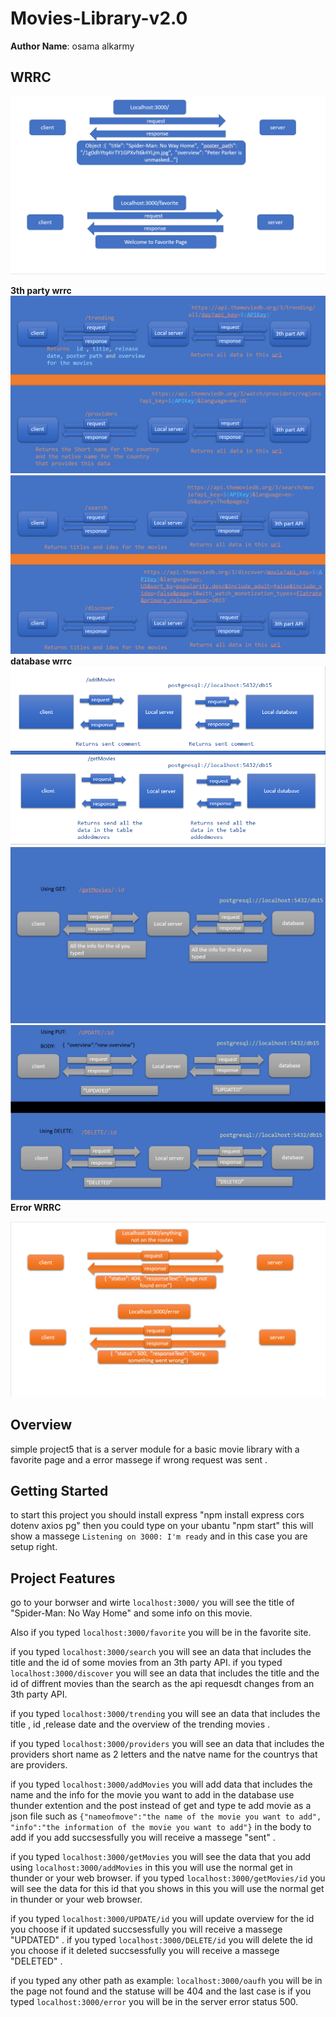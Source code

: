 # Movies-Library-v2.0
**Author Name**: osama alkarmy

## WRRC
<img src="./wrrc/11.png"></img>

**3th party wrrc**
<img src="./wrrc/13.png"></img>
<img src="./wrrc/14.png"></img>
**database wrrc**
<img src="./wrrc/15.png"></img>
<img src="./wrrc/16.png"></img>
<img src="./wrrc/17.png"></img>
**Error WRRC**

<img src="./wrrc/12.png"></img>
## Overview
simple project5 that is a server module for a basic movie library with a favorite page and a error massege if wrong request was sent .
## Getting Started
to start this project you should install express
"npm install express cors dotenv axios pg" then you could type on your ubantu "npm start" this will show a massege `Listening on 3000: I'm ready` 
and in this case you are setup right.
## Project Features
 go to your borwser and wirte `localhost:3000/`
 you will see the title of "Spider-Man: No Way Home"
 and some info on this movie.

 Also if you typed `localhost:3000/favorite`
 you will be in the favorite site.

 if you typed `localhost:3000/search` you will see an data that includes the title and the id of some movies from an 3th party API.
  if you typed `localhost:3000/discover` you will see an data that includes the title and the id of diffrent movies than the search as the api requesdt changes  from an 3th party API.


  if you typed `localhost:3000/trending` you will see an data that includes the title , id ,release date and the overview of the trending  movies .
 
 
  if you typed `localhost:3000/providers` you will see an data that includes the providers short name as 2 letters and the natve name for the countrys that are providers.
 
 
  if you typed `localhost:3000/addMovies` you will add data that includes the name and the info for the movie you want to add in the database use thunder extention and the post instead of get and type te add movie as a json file such as `{"nameofmove":"the name of the movie you want to add", "info":"the information of the movie you want to add"}` in the body to add if you add succsessfully you  will receive a massege "sent"  .
 
if you typed `localhost:3000/getMovies` you will see the data that you add using `localhost:3000/addMovies`  in this you will use the normal get in thunder or your web browser.
if you typed `localhost:3000/getMovies/id` you will see the data for this id that you shows  in this you will use the normal get in thunder or your web browser.

  if you typed `localhost:3000/UPDATE/id` you will update overview for the id you choose if it updated succsessfully you  will receive a massege "UPDATED"  .
  if you typed `localhost:3000/DELETE/id` you will delete  the id you choose if it deleted succsessfully you  will receive a massege "DELETED"  .


 if you typed any other path as example:
 `localhost:3000/oaufh` you will be in the page not found and the statuse will be 404 and the last case is if you typed `localhost:3000/error` you will be in the server error status 500. 